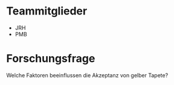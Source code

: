 # Teammitglieder

-   JRH
-   PMB

# Forschungsfrage

Welche Faktoren beeinflussen die Akzeptanz von gelber Tapete?
